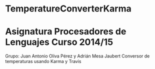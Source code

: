 # TemperatureConverterKarma
# Asignatura Procesadores de Lenguajes Curso 2014/15
Grupo: Juan Antonio Oliva Pérez y Adrián Mesa Jaubert
Conversor de temperaturas usando Karma y Travis

